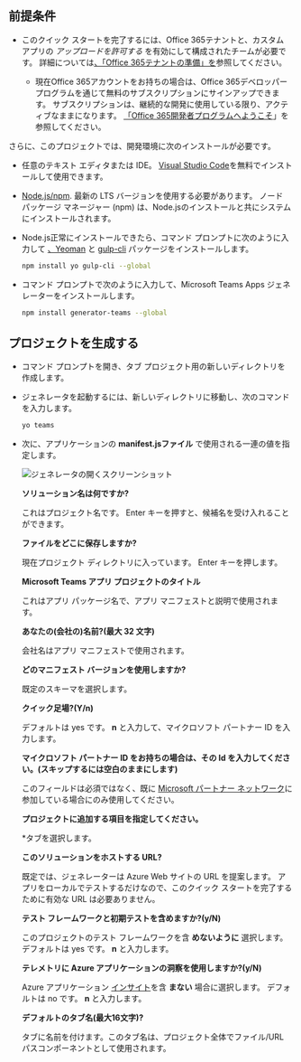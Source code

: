 ## <a name="prerequisites"></a>前提条件

- このクイック スタートを完了するには、Office 365テナントと、カスタム アプリの *アップロードを許可する* を有効にして構成されたチームが必要です。 詳細については[、「Office 365テナントの準備」を](~/concepts/build-and-test/prepare-your-o365-tenant.md)参照してください。

  - 現在Office 365アカウントをお持ちの場合は、Office 365デベロッパープログラムを通じて無料のサブスクリプションにサインアップできます。 サブスクリプションは、継続的な開発に使用している限り、アクティブなままになります。 [「Office 365開発者プログラムへようこそ](/office/developer-program/microsoft-365-developer-program)」を参照してください。

さらに、このプロジェクトでは、開発環境に次のインストールが必要です。

- 任意のテキスト エディタまたは IDE。 [Visual Studio Code](https://code.visualstudio.com/download)を無料でインストールして使用できます。

- [Node.js/npm](https://nodejs.org/en/). 最新の LTS バージョンを使用する必要があります。 ノード パッケージ マネージャー (npm) は、Node.jsのインストールと共にシステムにインストールされます。

- Node.js正常にインストールできたら、コマンド プロンプトに次のように入力して [、Yeoman](https://yeoman.io/) と [gulp-cli](https://www.npmjs.com/package/gulp-cli) パッケージをインストールします。

    ```bash
    npm install yo gulp-cli --global
    ```

- コマンド プロンプトで次のように入力して、Microsoft Teams Apps ジェネレーターをインストールします。

    ```bash
    npm install generator-teams --global
    ```

## <a name="generate-your-project"></a>プロジェクトを生成する

- コマンド プロンプトを開き、タブ プロジェクト用の新しいディレクトリを作成します。

- ジェネレータを起動するには、新しいディレクトリに移動し、次のコマンドを入力します。

    ```bash
    yo teams
    ```

- 次に、アプリケーションの **manifest.jsファイル** で使用される一連の値を指定します。

    ![ジェネレータの開くスクリーンショット](/microsoftteams/platform/assets/images/tab-images/teamsTabScreenshot.PNG)

    **ソリューション名は何ですか?**

    これはプロジェクト名です。 Enter キーを押すと、候補名を受け入れることができます。

    **ファイルをどこに保存しますか?**

    現在プロジェクト ディレクトリに入っています。 Enter キーを押します。

    **Microsoft Teams アプリ プロジェクトのタイトル**

    これはアプリ パッケージ名で、アプリ マニフェストと説明で使用されます。

    **あなたの(会社の)名前?(最大 32 文字)**

    会社名はアプリ マニフェストで使用されます。

    **どのマニフェスト バージョンを使用しますか?**

    既定のスキーマを選択します。

    **クイック足場?(Y/n)**

    デフォルトは yes です。 **n** と入力して、マイクロソフト パートナー ID を入力します。

    **マイクロソフト パートナー ID をお持ちの場合は、その Id を入力してください。(スキップするには空白のままにします)**

    このフィールドは必須ではなく、既に [Microsoft パートナー ネットワーク](https://partner.microsoft.com)に参加している場合にのみ使用してください。

    **プロジェクトに追加する項目を指定してください。**

    &ast;タブを選択します。

    **このソリューションをホストする URL?**

    既定では、ジェネレーターは Azure Web サイトの URL を提案します。 アプリをローカルでテストするだけなので、このクイック スタートを完了するために有効な URL は必要ありません。

    **テスト フレームワークと初期テストを含めますか?(y/N)**

    このプロジェクトのテスト フレームワークを含 **めないように** 選択します。 デフォルトは yes です。 **n** と入力します。

    **テレメトリに Azure アプリケーションの洞察を使用しますか?(y/N)**

    Azure アプリケーション [インサイト](/azure-docs/articles/azure-monitor/app/app-insights-overview.md)を含 **まない** 場合に選択します。 デフォルトは no です。 **n** と入力します。

    **デフォルトのタブ名(最大16文字)?**

    タブに名前を付けます。このタブ名は、プロジェクト全体でファイル/URL パスコンポーネントとして使用されます。
